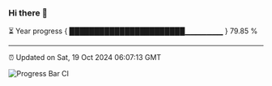 ### Hi there 👋

⏳ Year progress { ███████████████████████▁▁▁▁▁▁▁ } 79.85 %

---

⏰ Updated on Sat, 19 Oct 2024 06:07:13 GMT

![Progress Bar CI](https://github.com/EinsPommes/EinsPommes/blob/main/.github/workflows/main.yml)
